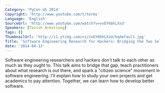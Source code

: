 ```yaml
---
Category: 'PyCon US 2014'
Copyright: 'http://www.youtube.com/t/terms'
Language: 'English'
SourceUrl: 'http://www.youtube.com/watch?v=vvEY6bhLXsU'
Speakers: [Tavish Armstrong]
Tags: []
ThumbnailUrl: 'http://i1.ytimg.com/vi/vvEY6bhLXsU/hqdefault.jpg'
Title: 'Software Engineering Research for Hackers: Bridging the Two Solitudes'
date: '2014-04-13'
---
```

Software engineering researchers and hackers don't talk to each other as much as they ought to. This talk aims to bridge that gap, teach practitioners about what research is out there, and spark a "citizen science" movement in software engineering. I'll explain how to study your own projects and get academics to pay attention. Together, we can learn how to develop better software.